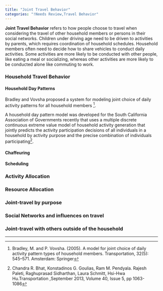 ```yaml
---
title: "Joint Travel Behavior"
categories: "!Needs Review,Travel Behavior"
---
```


**Joint Travel Behavior** refers to how people choose to travel when considering the travel of other household members or persons in their social networks. Children under driving age need to be driven to activities by parents, which requires coordination of household schedules. Household members often need to decide how to share vehicles to conduct daily activities. Some activities are more likely to be conducted with other people, like eating a meal or socializing, whereas other activities are more likely to be conducted alone like commuting to work.

### Household Travel Behavior

#### Household Day Patterns

Bradley and Vovsha proposed a system for modeling joint choice of daily activity patterns for all household members [^1].

A household day pattern model was developed for the South California Association of Governments recently that uses a multiple discrete continuous extreme value model of household activity generation that jointly predicts the activity participation decisions of all individuals in a household by activity purpose and the precise combination of individuals participating[^2].

#### Chaffeuring

#### Scheduling

### Activity Allocation

### Resource Allocation

### Joint-travel by purpose

### Social Networks and influences on travel

### Joint-travel with others outside of the household

------------------------------------------------------------------------

<references>

[^1]: Bradley, M. and P. Vovsha. (2005). A model for joint choice of daily activity pattern types of household members. Transportation, 32(5): 545–571. Amsterdam: Springer

[^2]: Chandra R. Bhat, Konstadinos G. Goulias, Ram M. Pendyala. Rajesh Paleti, Raghuprasad Sidharthan, Laura Schmitt, Hsi-Hwa Hu.Transportation ,September 2013, Volume 40, Issue 5, pp 1063-1086


